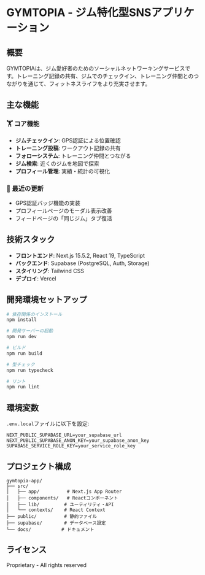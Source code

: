 # GYMTOPIA - ジム特化型SNSアプリケーション

## 概要
GYMTOPIAは、ジム愛好者のためのソーシャルネットワーキングサービスです。トレーニング記録の共有、ジムでのチェックイン、トレーニング仲間とのつながりを通じて、フィットネスライフをより充実させます。

## 主な機能

### 🏋️ コア機能
- **ジムチェックイン**: GPS認証による位置確認
- **トレーニング投稿**: ワークアウト記録の共有
- **フォローシステム**: トレーニング仲間とつながる
- **ジム検索**: 近くのジムを地図で探索
- **プロフィール管理**: 実績・統計の可視化

### 🚀 最近の更新
- GPS認証バッジ機能の実装
- プロフィールページのモーダル表示改善
- フィードページの「同じジム」タブ復活

## 技術スタック

- **フロントエンド**: Next.js 15.5.2, React 19, TypeScript
- **バックエンド**: Supabase (PostgreSQL, Auth, Storage)
- **スタイリング**: Tailwind CSS
- **デプロイ**: Vercel

## 開発環境セットアップ

```bash
# 依存関係のインストール
npm install

# 開発サーバーの起動
npm run dev

# ビルド
npm run build

# 型チェック
npm run typecheck

# リント
npm run lint
```

## 環境変数

`.env.local`ファイルに以下を設定:

```env
NEXT_PUBLIC_SUPABASE_URL=your_supabase_url
NEXT_PUBLIC_SUPABASE_ANON_KEY=your_supabase_anon_key
SUPABASE_SERVICE_ROLE_KEY=your_service_role_key
```

## プロジェクト構成

```
gymtopia-app/
├── src/
│   ├── app/          # Next.js App Router
│   ├── components/   # Reactコンポーネント
│   ├── lib/         # ユーティリティ・API
│   └── contexts/    # React Context
├── public/          # 静的ファイル
├── supabase/        # データベース設定
└── docs/           # ドキュメント
```

## ライセンス

Proprietary - All rights reserved